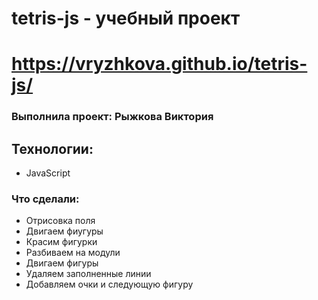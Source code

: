 # tetris-js - учебный проект

# https://vryzhkova.github.io/tetris-js/

### Выполнила проект: Рыжкова Виктория

## Технологии:
- JavaScript

### Что сделали:

- Отрисовка поля
- Двигаем фиугуры
- Красим фигурки 
- Разбиваем на модули
- Двигаем фигуры
- Удаляем заполненные линии
- Добавляем очки и следующую фигуру